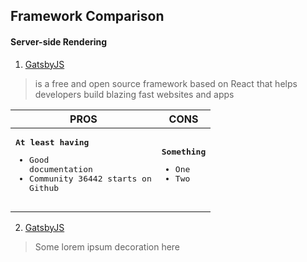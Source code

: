 Framework Comparison
------

#### Server-side Rendering
1. [GatsbyJS](https://google.com)
> is a free and open source framework based on React that helps developers build blazing fast websites and apps

| **PROS**     | **CONS**      |
| ---          | ---           |
| <pre><strong>At least having</strong><br/><ul><li>Good documentation</li><li>Community 36442 starts on Github</li></ul></pre> | <pre><strong>Something</strong><br/><ul><li>One</li><li>Two</li></ul></pre> |
  



2. [GatsbyJS](https://google.com)
> Some lorem ipsum decoration here
